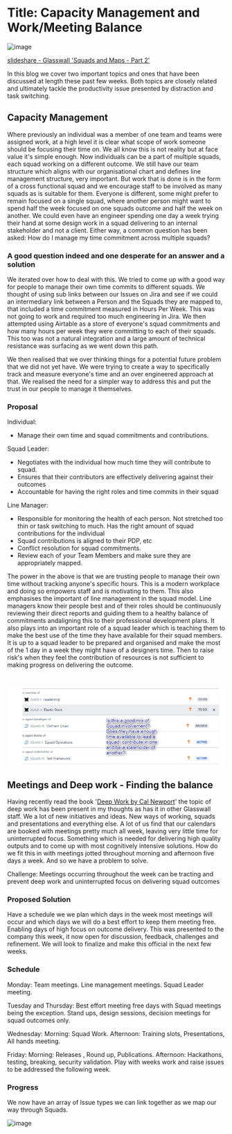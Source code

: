 # Title: Capacity Management and Work/Meeting Balance

![image](Pictures/BlogIssue3.png)

[slideshare - Glasswall 'Squads and Maps - Part 2'](https://www.slideshare.net/LukeRobbertse/glasswall-squads-and-maps-pt2-217174456)

In this blog we cover two important topics and ones that have been discussed at length these past few weeks.
Both topics are closely related and ultimately tackle the productivity issue presented by distraction and task switching. 

## Capacity Management

Where previously an individual was a member of one team and teams were assigned work, at a high level it is clear what 
scope of work someone should be focusing their time on. We all know this is not reality but at face value it's simple enough. 
Now individuals can be a part of multiple squads, each squad working on a different outcome. We still have our team structure which
aligns with our organisational chart and defines line management structure, very important. But work that is done is in the form 
of a cross functional squad and we encourage staff to be involved as many squads as is suitable for them. Everyone is different, 
some might prefer to remain focused on a single squad, where another person might want to spend half the week focused on one squads
outcome and half the week on another. We could even have an engineer spending one day a week trying their hand at some design work
in a squad delivering to an internal stakeholder and not a client. Either way, a common question has been asked: How do I manage 
my time commitment across multiple squads?

### A good question indeed and one desperate for an answer and a solution
We iterated over how to deal with this. We tried to come up with a good way for people to manage their own time commits
to different squads. We thought of using sub links between our Issues on Jira and see if we could an intermediary link between a 
Person and the Squads they are mapped to, that included a time commitment measured in Hours Per Week. This was not going to work
and required too much engineering in Jira. We then attempted using Airtable as a store of everyone's squad commitments and how many 
hours per week they were committing to each of their squads. This too was not a natural integration and a large amount of technical
resistance was surfacing as we went down this path.

We then realised that we over thinking things for a potential future problem that we did not yet have. We were 
trying to create a way to specifically track and measure everyone's time and an over engineered approach at that.
We realised the need for a simpler way to address this and put the trust in our people to manage it themselves.

### Proposal

Individual:
- Manage their own time and squad commitments and contributions. 

Squad Leader:
- Negotiates with the individual how much time they will contribute to squad.
- Ensures that their contributors are effectively delivering against their outcomes
- Accountable for having the right roles and time commits in their squad

Line Manager: 
- Responsible for monitoring the health of each person. Not stretched too thin or task switching to much. Has the right amount of squad contributions for the individual
- Squad contributions is aligned to their PDP, etc
- Conflict resolution for squad commitments.
- Review each of your Team Members and make sure they are appropriately mapped.

The power in the above is that we are trusting people to manage their own time without tracking anyone's specific hours. This is a modern workplace and doing so empowers staff and is motivating to them. This also emphasises the important of line management in the squad model. Line managers know their people best and of their roles should be continuously reviewing their direct reports and guiding them to a healthy balance of commitments andaligning this to their professional development plans. It also plays into an important role of a squad leader which is teaching them to make the best use of the time they have available for their squad members. It is up to a squad leader to be prepared and organised and make the most of the 1 day in a week they might have of a designers time. Then to raise risk's when they feel the contribution of resources is not sufficient to making progress on delivering the outcome.   
  
<br/>
    
![image](Pictures/ReviewReport.png)   


## Meetings and Deep work - Finding the balance

Having recently read the book '[Deep Work by Cal Newport](https://www.amazon.co.uk/Deep-Work-Focused-Success-Distracted/dp/0349411905)'
the topic of deep work has been present in my thoughts as has it in other Glasswall staff. We a lot of new initiatives and ideas.
New ways of working, squads and presentations and everything else. A lot of us find that our calendars are booked with meetings pretty 
much all week, leaving very little time for uninterrupted focus. Something which is needed for delivering high quality outputs and 
to come up with most cognitively intensive solutions. How do we fit this in with meetings jotted throughout morning and afternoon five
days a week. And so we have a problem to solve.

Challenge: Meetings occurring throughout the week can be 
tracting and prevent deep work and uninterrupted focus on delivering squad outcomes

### Proposed Solution
Have a schedule we we plan which days in the week most meetings will occur and which days we will do a best effort to keep them meeting free. Enabling days of high focus on outcome delivery. 
This was presented to the company this week, it now open for discussion, feedback, challenges and refinement. 
We will look to finalize and make this official in the next few weeks.

### Schedule
Monday: Team meetings. Line management meetings. Squad Leader meeting.

Tuesday and Thursday: Best effort meeting free days with Squad meetings being the exception. Stand ups, design sessions, decision meetings for squad outcomes only.

Wednesday: Morning: Squad Work. 
Afternoon: Training slots, Presentations, All hands meeting.

Friday: Morning: Releases , Round up, Publications.
Afternoon: Hackathons, testing, breaking, security validation. Play with weeks work and raise issues to be addressed the following week.


### Progress

We now have an array of Issue types we can link together as we map our way through Squads.

![image](Pictures/IssueTypes.png)

